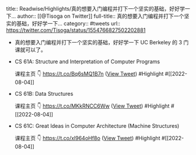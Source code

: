 title:: Readwise/Highlights/真的想要入门编程并打下一个坚实的基础，好好学一下...
author:: [[@Tisoga on Twitter]]
full-title:: 真的想要入门编程并打下一个坚实的基础，好好学一下...
category:: #tweets
url:: https://twitter.com/Tisoga/status/1554766827502202881
- 真的想要入门编程并打下一个坚实的基础，好好学一下 UC Berkeley 的 3 门课就可以了。
- CS 61A: Structure and Interpretation of Computer Programs
  
  课程主页 👇
  https://t.co/Bq6sMQ1B7n ([View Tweet](https://twitter.com/Tisoga/status/1554766830002024448)) #Highlight #[[2022-08-04]]
- CS 61B: Data Structures
  
  课程主页 👇
  https://t.co/MKkRNCC6Ww ([View Tweet](https://twitter.com/Tisoga/status/1554766832472449024)) #Highlight #[[2022-08-04]]
- CS 61C: Great Ideas in Computer Architecture (Machine Structures)
  
  课程主页 👇
  https://t.co/xl964oHf8o ([View Tweet](https://twitter.com/Tisoga/status/1554766835047772161)) #Highlight #[[2022-08-04]]